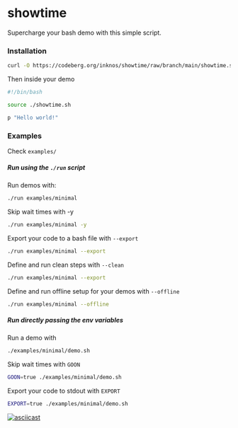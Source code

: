 # showtime

Supercharge your bash demo with this simple script.

### Installation

```bash
curl -O https://codeberg.org/inknos/showtime/raw/branch/main/showtime.sh
```

Then inside your demo

```bash
#!/bin/bash

source ./showtime.sh

p "Hello world!"
```

### Examples

Check `examples/`


##### Run using the `./run` script

Run demos with:

```bash
./run examples/minimal
```

Skip wait times with -y

```bash
./run examples/minimal -y
```

Export your code to a bash file with `--export`

```bash
./run examples/minimal --export
```

Define and run clean steps with `--clean`

```bash
./run examples/minimal --export
```

Define and run offline setup for your demos with `--offline`

```bash
./run examples/minimal --offline
```

##### Run directly passing the env variables

Run a demo with

```bash
./examples/minimal/demo.sh
```

Skip wait times with `GOON`

```bash
GOON=true ./examples/minimal/demo.sh
```

Export your code to stdout with `EXPORT`

```bash
EXPORT=true ./examples/minimal/demo.sh
```

[![asciicast](https://asciinema.org/a/9TYkJ1coAkzbUucHj2a0nDGmz.svg)](https://asciinema.org/a/9TYkJ1coAkzbUucHj2a0nDGmz)
